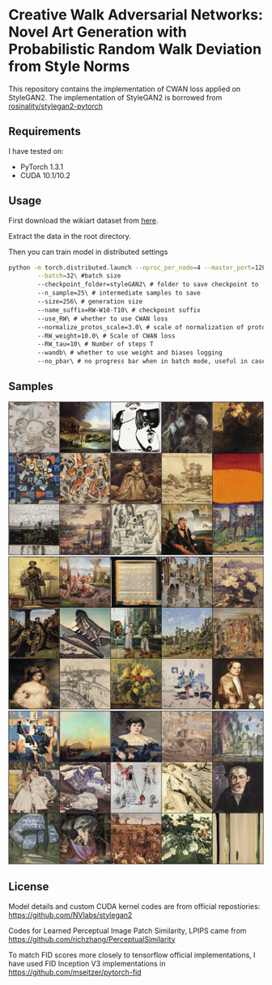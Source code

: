 # Creative Walk Adversarial Networks: Novel Art Generation with Probabilistic Random Walk Deviation from Style Norms
This repository contains the implementation of CWAN loss applied on StyleGAN2. The implementation of StyleGAN2 is borrowed from [rosinality/stylegan2-pytorch](https://github.com/rosinality/stylegan2-pytorch) 

## Requirements

I have tested on:

* PyTorch 1.3.1
* CUDA 10.1/10.2

## Usage

First download the wikiart dataset from [here](https://www.dropbox.com/s/ssw0fdcdld50o1g/wikiartimages.zip/).

Extract the data in the root directory.

Then you can train model in distributed settings

```bash
python -m torch.distributed.launch --nproc_per_node=4 --master_port=12895 train.py\
        --batch=32\ #batch size
        --checkpoint_folder=styleGAN2\ # folder to save checkpoint to
        --n_sample=25\ # intermediate samples to save
        --size=256\ # generation size
        --name_suffix=RW-W10-T10\ # checkpoint suffix
        --use_RW\ # whether to use CWAN loss
        --normalize_protos_scale=3.0\ # scale of normalization of protos
        --RW_weight=10.0\ # Scale of CWAN loss
        --RW_tau=10\ # Number of steps T
        --wandb\ # whether to use weight and biases logging
        --no_pbar\ # no progress bar when in batch mode, useful in cases of HPCs
```

## Samples

![](assets/sample/sample0.png )
![](assets/sample/sample12.png )
![](assets/sample/sample24.png )





## License

Model details and custom CUDA kernel codes are from official repostiories: https://github.com/NVlabs/stylegan2

Codes for Learned Perceptual Image Patch Similarity, LPIPS came from https://github.com/richzhang/PerceptualSimilarity

To match FID scores more closely to tensorflow official implementations, I have used FID Inception V3 implementations in https://github.com/mseitzer/pytorch-fid

